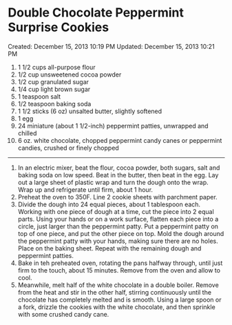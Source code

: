 # Double Chocolate Peppermint Surprise Cookies

Created: December 15, 2013 10:19 PM
Updated: December 15, 2013 10:21 PM

1. 1 1/2 cups all-purpose flour
2. 1/2 cup unsweetened cocoa powder
3. 1/2 cup granulated sugar
4. 1/4 cup light brown sugar
5. 1 teaspoon salt
6. 1/2 teaspoon baking soda
7. 1 1/2 sticks (6 oz) unsalted butter, slightly softened
8. 1 egg
9. 24 miniature (about 1 1/2-inch) peppermint patties, unwrapped and chilled
10. 6 oz. white chocolate, chopped peppermint candy canes or peppermint candies, crushed or finely chopped

---

1. In an electric mixer, beat the flour, cocoa powder, both sugars, salt and baking soda on low speed. Beat in the butter, then beat in the egg. Lay out a large sheet of plastic wrap and turn the dough onto the wrap. Wrap up and refrigerate until firm, about 1 hour.
2. Preheat the oven to 350F. Line 2 cookie sheets with parchment paper.
3. Divide the dough into 24 equal pieces, about 1 tablespoon each. Working with one piece of dough at a time, cut the piece into 2 equal parts. Using your hands or on a work surface, flatten each piece into a circle, just larger than the peppermint patty. Put a peppermint patty on top of one piece, and put the other piece on top. Mold the dough around the peppermint patty with your hands, making sure there are no holes. Place on the baking sheet. Repeat with the remaining dough and peppermint patties.
4. Bake in teh preheated oven, rotating the pans halfway through, until just firm to the touch, about 15 minutes. Remove from the oven and allow to cool.
5. Meanwhile, melt half of the white chocolate in a double boiler. Remove from the heat and stir in the other half, stirring continuously until the chocolate has completely melted and is smooth. Using a large spoon or a fork, drizzle the cookies with the white chocolate, and then sprinkle with some crushed candy cane.